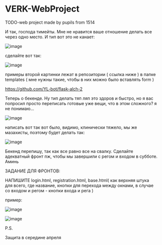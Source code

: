 # VERK-WebProject
TODO-web project made by pupils from 1514


И так, господа тимейты. Мне не нравится ваше отношение делать все через одно место. И тип вот это не канает:

![image](https://user-images.githubusercontent.com/102421671/222896384-d22be1ea-c99d-4ee0-9ccd-143bf2a339a6.png)


сделайте вот так:

![image](https://user-images.githubusercontent.com/102421671/222896423-4d62066e-208d-4007-a82a-f0ba2ba7ea91.png)

примеры второй картинки лежат в репозитории ( ссылка ниже ) в папке templates ( мне нужны такие, чтобы в них можно было вставлять form )

https://github.com/YL-bot/flask-alch-2

Теперь о бекенде. Ну тип делать тяп ляп это здоров и быстро, но я вас попросил просто переписать готовые уже вещи, что в этом сложного? я не понимаю... 

![image](https://user-images.githubusercontent.com/102421671/222896544-54deab25-8d58-4487-80f6-8a1b5d8bd9c1.png)

написать вот так вот было, видимо, клинически тяжело, мы же мазахисты, поэтому будет делать так:

![image](https://user-images.githubusercontent.com/102421671/222896597-48f6874e-7f3f-4030-a6e3-b33e4677fbe9.png)


Бекенд перепишу, так как все равно все на свалку. Сделайте адекватный фронт пж, чтобы мы завершили с регом и входом в субботе. Аминь


ЗАДАНИЕ ДЛЯ ФРОНТОВ:

НАПИШИТЕ login.html, registration.html, base.html( как верхняя штука для всего, где название, кнопки для перехода между окнами, в случае со входом и регом - кнопки входа и рега ) 

пример:

![image](https://user-images.githubusercontent.com/102421671/222897660-2a7a4013-a9f5-4698-82fe-79c2eb8772c7.png)


![image](https://user-images.githubusercontent.com/102421671/222897675-91b1d129-213a-42e9-af30-96fb792f48b5.png)


P.S. 

Защита в середине апреля
